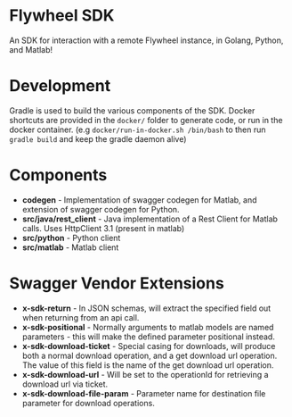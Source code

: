 # Flywheel SDK
An SDK for interaction with a remote Flywheel instance, in Golang, Python, and Matlab!




# Development
Gradle is used to build the various components of the SDK. Docker shortcuts are provided in the `docker/` folder to generate code, or run in the docker container.
(e.g `docker/run-in-docker.sh /bin/bash` to then run `gradle build` and keep the gradle daemon alive)

# Components

* **codegen** - Implementation of swagger codegen for Matlab, and extension of swagger codegen for Python.
* **src/java/rest_client** - Java implementation of a Rest Client for Matlab calls. Uses HttpClient 3.1 (present in matlab)
* **src/python** - Python client
* **src/matlab** - Matlab client

# Swagger Vendor Extensions

* **x-sdk-return** - In JSON schemas, will extract the specified field out when returning from an api call.
* **x-sdk-positional** - Normally arguments to matlab models are named parameters - this will make the defined parameter positional instead.
* **x-sdk-download-ticket** - Special casing for downloads, will produce both a normal download operation, and a get download url operation. 
		The value of this field is the name of the get download url operation.
* **x-sdk-download-url** - Will be set to the operationId for retrieving a download url via ticket.
* **x-sdk-download-file-param** - Parameter name for destination file parameter for download operations.
